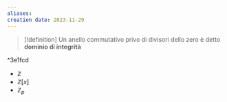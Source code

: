```yaml
---
aliases: 
creation date: 2023-11-29
---
```


>[!definition]
>Un anello commutativo privo di divisori dello zero è detto **dominio di integrità**

^3e1fcd

- $\mathbb{Z}$
- $\mathbb{Z}[x]$
- $\mathbb{Z}_{p}$